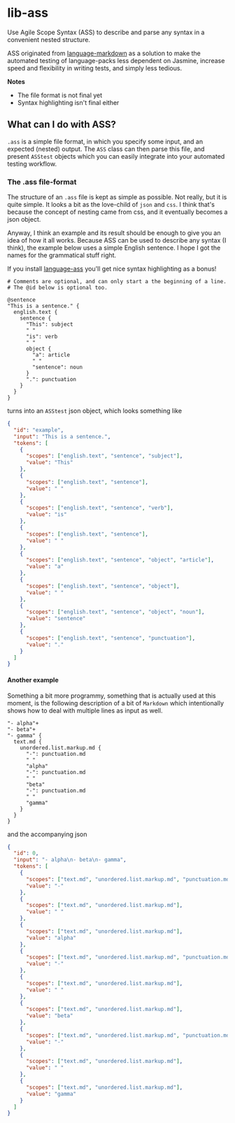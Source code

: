 # lib-ass

Use Agile Scope Syntax (ASS) to describe and parse any syntax in a convenient nested structure.

ASS originated from [language-markdown](https://atom.io/packages/language-markdown/) as a solution to make the automated testing of language-packs less dependent on Jasmine, increase speed and flexibility in writing tests, and simply less tedious.

**Notes**
- The file format is not final yet
- Syntax highlighting isn't final either

## What can I do with ASS?

`.ass` is a simple file format, in which you specify some input, and an expected (nested) output. The `ASS` class can then parse this file, and present `ASStest` objects which you can easily integrate into your automated testing workflow.

### The .ass file-format

The structure of an `.ass` file is kept as simple as possible. Not really, but it is quite simple. It looks a bit as the love-child of `json` and `css`. I think that's because the concept of nesting came from css, and it eventually becomes a json object.

Anyway, I think an example and its result should be enough to give you an idea of how it all works. Because ASS can be used to describe any syntax (I think), the example below uses a simple English sentence. I hope I got the names for the grammatical stuff right.

If you install [language-ass](https://atom.io/packages/language-ass) you'll get nice syntax highlighting as a bonus!

```ass
# Comments are optional, and can only start a the beginning of a line.
# The @id below is optional too.

@sentence
"This is a sentence." {
  english.text {
    sentence {
      "This": subject
      " "
      "is": verb
      " "
      object {
        "a": article
        " "
        "sentence": noun
      }
      ".": punctuation
    }
  }
}
```

turns into an `ASStest` json object, which looks something like

```json
{
  "id": "example",
  "input": "This is a sentence.",
  "tokens": [
    {
      "scopes": ["english.text", "sentence", "subject"],
      "value": "This"
    },
    {
      "scopes": ["english.text", "sentence"],
      "value": " "
    },
    {
      "scopes": ["english.text", "sentence", "verb"],
      "value": "is"
    },
    {
      "scopes": ["english.text", "sentence"],
      "value": " "
    },
    {
      "scopes": ["english.text", "sentence", "object", "article"],
      "value": "a"
    },
    {
      "scopes": ["english.text", "sentence", "object"],
      "value": " "
    },
    {
      "scopes": ["english.text", "sentence", "object", "noun"],
      "value": "sentence"
    },
    {
      "scopes": ["english.text", "sentence", "punctuation"],
      "value": "."
    }
  ]
}
```

#### Another example

Something a bit more programmy, something that is actually used at this moment, is the following description of a bit of `Markdown` which intentionally shows how to deal with multiple lines as input as well.

```ass
"- alpha"+
"- beta"+
"- gamma" {
  text.md {
    unordered.list.markup.md {
      "-": punctuation.md
      " "
      "alpha"
      "-": punctuation.md
      " "
      "beta"
      "-": punctuation.md
      " "
      "gamma"
    }
  }
}
```

and the accompanying json

```json
{
  "id": 0,
  "input": "- alpha\n- beta\n- gamma",
  "tokens": [
    {
      "scopes": ["text.md", "unordered.list.markup.md", "punctuation.md"],
      "value": "-"
    },
    {
      "scopes": ["text.md", "unordered.list.markup.md"],
      "value": " "
    },
    {
      "scopes": ["text.md", "unordered.list.markup.md"],
      "value": "alpha"
    },
    {
      "scopes": ["text.md", "unordered.list.markup.md", "punctuation.md"],
      "value": "-"
    },
    {
      "scopes": ["text.md", "unordered.list.markup.md"],
      "value": " "
    },
    {
      "scopes": ["text.md", "unordered.list.markup.md"],
      "value": "beta"
    },
    {
      "scopes": ["text.md", "unordered.list.markup.md", "punctuation.md"],
      "value": "-"
    },
    {
      "scopes": ["text.md", "unordered.list.markup.md"],
      "value": " "
    },
    {
      "scopes": ["text.md", "unordered.list.markup.md"],
      "value": "gamma"
    }
  ]
}
```
